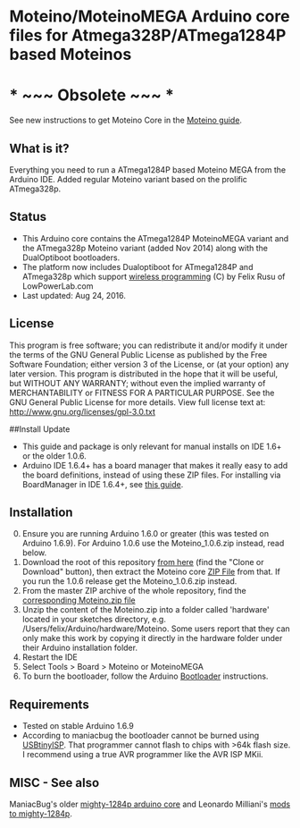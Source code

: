 # Moteino/MoteinoMEGA Arduino core files for Atmega328P/ATmega1284P based Moteinos

# * ~~~ Obsolete ~~~ *
See new instructions to get Moteino Core in the [Moteino guide](https://lowpowerlab.com/guide/moteino/programming-libraries/).

## What is it?
Everything you need to run a ATmega1284P based Moteino MEGA from the Arduino IDE.
Added regular Moteino variant based on the prolific ATmega328p.

## Status
* This Arduino core contains the ATmega1284P MoteinoMEGA variant and the ATmega328p Moteino variant (added Nov 2014) along with the DualOptiboot bootloaders.
* The platform now includes Dualoptiboot for ATmega1284P and ATmega328p which support [wireless programming](https://lowpowerlab.com/guide/moteino/wireless-programming/) (C) by Felix Rusu of LowPowerLab.com
* Last updated: Aug 24, 2016.

## License
This program is free software; you can redistribute it and/or modify it under the terms of the GNU General Public License as published by the Free Software Foundation; either version 3 of the License, or (at your option) any later version. This program is distributed in the hope that it will be useful, but WITHOUT ANY WARRANTY; without even the implied warranty of MERCHANTABILITY or FITNESS FOR A PARTICULAR PURPOSE. See the GNU General Public License for more details. View full license text at: http://www.gnu.org/licenses/gpl-3.0.txt

##Install Update
* This guide and package is only relevant for manual installs on IDE 1.6+ or the older 1.0.6.
* Arduino IDE 1.6.4+ has a board manager that makes it really easy to add the board definitions, instead of using these ZIP files. For installing via BoardManager in IDE 1.6.4+, see [this guide](https://lowpowerlab.com/moteino/#programming).

## Installation
0. Ensure you are running Arduino 1.6.0 or greater (this was tested on Arduino 1.6.9). For Arduino 1.0.6 use the Moteino_1.0.6.zip instead, read below.
1. Download the root of this repository [from here](https://github.com/LowPowerLab/Moteino) (find the "Clone or Download" button), then extract the Moteino core [ZIP File](https://github.com/LowPowerLab/Moteino/blob/master/MEGA/Core/Moteino.zip) from that. If you run the 1.0.6 release get the Moteino_1.0.6.zip instead.
2. From the master ZIP archive of the whole repository, find the [corresponding Moteino.zip file](https://github.com/LowPowerLab/Moteino/blob/master/MEGA/Core/Moteino.zip)
3. Unzip the content of the Moteino.zip into a folder called 'hardware' located in your sketches directory, e.g. /Users/felix/Arduino/hardware/Moteino. Some users report that they can only make this work by copying it directly in the hardware folder under their Arduino installation folder.
4. Restart the IDE
5. Select Tools > Board > Moteino or MoteinoMEGA
6. To burn the bootloader, follow the Arduino [Bootloader](http://arduino.cc/en/Hacking/Bootloader) instructions.

## Requirements
* Tested on stable Arduino 1.6.9
* According to maniacbug the bootloader cannot be burned using [USBtinyISP](http://www.ladyada.net/make/usbtinyisp/). That programmer cannot flash to chips with >64k flash size. I recommend using a true AVR programmer like the AVR ISP MKii.

## MISC - See also
ManiacBug's older [mighty-1284p arduino core](http://maniacbug.wordpress.com/2011/11/27/arduino-on-atmega1284p-4/) and 
Leonardo Milliani's [mods to mighty-1284p](http://www.leonardomiliani.com/2014/core-per-atmega644p1284p-aggiornato-per-lide-1-5-6-r2/).
